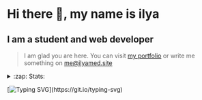 # Hi there 👋, my name is ilya
## I am a student and web developer
<!-- ![I am a student and web developer](https://i.pinimg.com/originals/b9/ba/44/b9ba446cca2bb06ff1a8d49fd46581ed.jpg) -->

>I am glad you are here. You can visit [my portfolio](https://ilyamed.site/) or write me something on me@ilyamed.site 

<!-- - 🔭 I’m currently working on some pet projects
- 🤔 I’m looking for help with design...
- 🥅 2022 Goals: Find a job
- 💬 Ask me about my favourite movies 
 -->
 
<details>
  <summary>:zap: Stats:</summary>
<p><!-- https://github.com/anmol098/waka-readme-stats -->
  
![Profile Views](https://komarev.com/ghpvc/?username=Terro216&color=blueviolet)

<!--START_SECTION:waka-->
![Code Time](http://img.shields.io/badge/Code%20Time-0%20secs-blue)

**🐱 My GitHub Data** 

> 🏆 263 Contributions in the Year 2022
 > 
> 📦 128.3 kB Used in GitHub's Storage 
 > 
> 💼 Opted to Hire
 > 
> 📜 13 Public Repositories 
 > 
> 🔑 2 Private Repositories  
 > 
**I'm a Night 🦉** 

```text
🌞 Morning    39 commits     ██░░░░░░░░░░░░░░░░░░░░░░░   10.03% 
🌆 Daytime    65 commits     ████░░░░░░░░░░░░░░░░░░░░░   16.71% 
🌃 Evening    166 commits    ██████████░░░░░░░░░░░░░░░   42.67% 
🌙 Night      119 commits    ███████░░░░░░░░░░░░░░░░░░   30.59%

```


📊 **This Week I Spent My Time On** 

```text
⌚︎ Time Zone: Europe/Moscow

💬 Programming Languages: 
JavaScript               7 hrs 42 mins       ████████████████░░░░░░░░░   66.99% 
C++                      3 hrs 31 mins       ███████░░░░░░░░░░░░░░░░░░   30.68% 
CMake                    15 mins             ░░░░░░░░░░░░░░░░░░░░░░░░░   2.22% 
ObjectiveC               0 secs              ░░░░░░░░░░░░░░░░░░░░░░░░░   0.11%

🔥 Editors: 
VS Code                  7 hrs 42 mins       ████████████████░░░░░░░░░   66.99% 
CLion                    3 hrs 47 mins       ████████░░░░░░░░░░░░░░░░░   33.01%

🐱‍💻 Projects: 
ITLab-Projects-Front     7 hrs 42 mins       ████████████████░░░░░░░░░   66.99% 
siaod                    3 hrs 47 mins       ████████░░░░░░░░░░░░░░░░░   33.01% 
mirea_siaod              0 secs              ░░░░░░░░░░░░░░░░░░░░░░░░░   0.0%

```


 Last Updated on 23/05/2022 18:49:38 UTC
<!--END_SECTION:waka-->
  
![GitHub stats](https://github-readme-stats.vercel.app/api?username=Terro216&show_icons=true&theme=darcula)  
</p>
</details>

[![Typing SVG](https://readme-typing-svg.herokuapp.com?color=%23204829&duration=7000&lines=Wake+up%2C+Neo...)](https://git.io/typing-svg)
